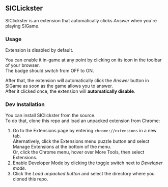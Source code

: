 ## SICLickster
SIClickster is an extension that automatically clicks _Answer_ when you're playing SIGame.

### Usage
Extension is disabled by default.

You can enable it in-game at any point by clicking on its icon in the toolbar of your browser.\
The badge should switch from OFF to ON.

After that, the extension will automatically click the _Answer_ button in SIGame as soon as the game allows you to answer.\
After it clicked once, the extension will __automatically disable__.

### Dev Installation
You can install SIClickster from the source.\
To do that, clone this repo and load an unpacked extension from Chrome:
1. Go to the Extensions page by entering `chrome://extensions` in a new tab.\
Alternatively, click the Extensions menu puzzle button and select Manage Extensions at the bottom of the menu.\
Or, click the Chrome menu, hover over More Tools, then select Extensions.
2. Enable Developer Mode by clicking the toggle switch next to _Developer mode_.
3. Click the _Load unpacked button_ and select the directory where you cloned this repo.
